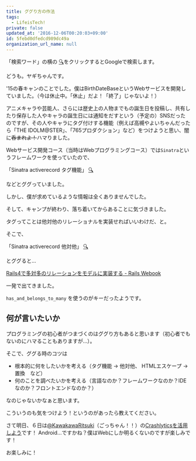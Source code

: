 ```yaml
---
title: ググり方の作法
tags:
  - LifeisTech!
private: false
updated_at: '2016-12-06T00:20:03+09:00'
id: 5febd0dfedcd989dc49a
organization_url_name: null
---
```

「検索ワード」の横の [:mag:](https://www.google.co.jp/search?q=%E6%A4%9C%E7%B4%A2%E3%83%AF%E3%83%BC%E3%83%89)をクリックするとGoogleで検索します。

どうも。ヤギちゃんです。

'15の春キャンのことでした。僕はBirthDateBaseというWebサービスを開発していました。（今は休止中。「休止」だよ！「終了」じゃないよ！）

アニメキャラや芸能人、さらには歴史上の人物までもの誕生日を投稿し、共有したり保存した人やキャラの誕生日には通知をだすという（予定の）SNSだったのですが、その人やキャラにタグ付けする機能（例えば高槻やよいちゃんだったら「THE IDOLM@STER」、「765プロダクション」など）をつけようと思い、闇に~~呑まれよ！~~ハマりました。

Webサービス開発コース（当時はWebプログラミングコース）では`Sinatra`というフレームワークを使っていたので、

「Sinatra activerecord タグ機能」 [:mag:](https://www.google.co.jp/search?q=Sinatra+activerecord+%E3%82%BF%E3%82%B0%E6%A9%9F%E8%83%BD)

などとググっていました。

しかし、僕が求めているような情報は全くありませんでした。

そして、キャンプが終わり、落ち着いてからあることに気づきました。

タグってことは他対他のリレーショナルを実装せればいいわけだ、と。

そこで、

「Sinatra activerecord 他対他」 [:mag:](https://www.google.co.jp/search?q=Sinatra+activerecord+%E4%BB%96%E5%AF%BE%E4%BB%96)

とググると…

[Rails4で多対多のリレーションをモデルに実装する - Rails Webook](http://ruby-rails.hatenadiary.com/entry/20141204/1417688260)

一発で出てきました。

`has_and_belongs_to_many` を使うのがキーだったようです。

## 何が言いたいか
プログラミングの初心者がつまづくのはググり方もあると思います（初心者でもないのにハマることもありますが…）。

そこで、ググる時のコツは

- 根本的に何をしたいかを考える（タグ機能 -> 他対他、 HTMLエスケープ -> 置換　など）
- 何のことを調べたいかを考える（言語なのか？フレームワークなのか？IDEなのか？フロントエンドなのか？）

なのじゃないかなぁと思います。

こういうのも気をつけよう！というのがあったら教えてください。

さて明日、６日は[@KawakawaRitsuki](http://qiita.com/KawakawaRitsuki)（ごっちゃん！！）の[Crashlyticsを活用しよう](http://qiita.com/KawakawaRitsuki/items/d93e3c5add172b2dd4ae)です！
Android...ですかね？僕はWebにしか明るくないのですが楽しみです！

お楽しみに！
